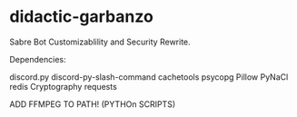 # didactic-garbanzo
Sabre Bot Customizablility and Security Rewrite.


Dependencies:

discord.py
discord-py-slash-command
cachetools
psycopg
Pillow
PyNaCl
redis
Cryptography
requests

ADD FFMPEG TO PATH! (PYTHOn SCRIPTS)